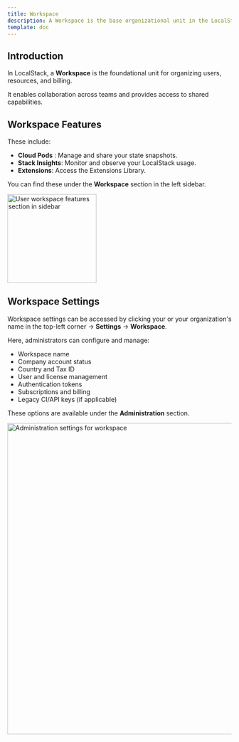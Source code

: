 ```yaml
---
title: Workspace
description: A Workspace is the base organizational unit in the LocalStack Web Application.
template: doc
---
```


## Introduction

In LocalStack, a **Workspace** is the foundational unit for organizing users, resources, and billing.

It enables collaboration across teams and provides access to shared capabilities.

## Workspace Features

These include:

- **Cloud Pods** : Manage and share your state snapshots.
- **Stack Insights**: Monitor and observe your LocalStack usage.
- **Extensions**: Access the Extensions Library.

You can find these under the **Workspace** section in the left sidebar.

<img src="workspace-features.png" width="200px" alt="User workspace features section in sidebar" title="Workspace features in sidebar">

## Workspace Settings

Workspace settings can be accessed by clicking your or your organization's name in the top-left corner → **Settings** → **Workspace**.

Here, administrators can configure and manage:

- Workspace name
- Company account status
- Country and Tax ID
- User and license management
- Authentication tokens
- Subscriptions and billing
- Legacy CI/API keys (if applicable)

These options are available under the **Administration** section.

<img src="workspace-admin-settings.png" width="700px" alt="Administration settings for workspace" title="Workspace settings panel">